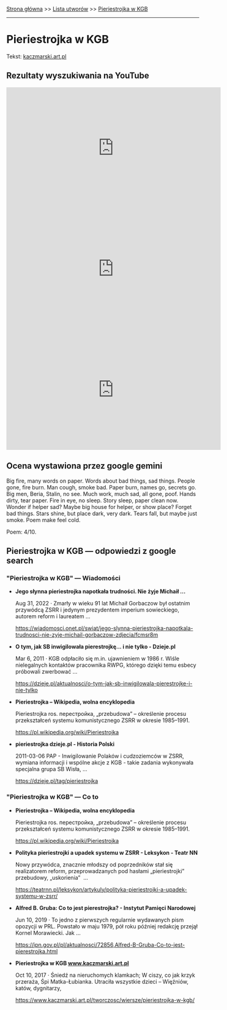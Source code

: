 [Strona główna](../index.md) >> [Lista utworów](../list.md) >> [Pieriestrojka w KGB](414.md)

---

# Pieriestrojka w KGB

Tekst: [kaczmarski.art.pl](https://www.kaczmarski.art.pl/tworczosc/wiersze/pieriestrojka-w-kgb/)

## Rezultaty wyszukiwania na YouTube

<iframe width="560" height="315" src="https://www.youtube.com/embed/NneugXQBI5k?si=IdontcarewhotheIRSsendsImnotpayingtaxes" title="YouTube video player" frameborder="0" allow="accelerometer; autoplay; clipboard-write; encrypted-media; gyroscope; picture-in-picture; web-share" referrerpolicy="strict-origin-when-cross-origin" allowfullscreen></iframe>

<iframe width="560" height="315" src="https://www.youtube.com/embed/NTNcxGVgn9I?si=IdontcarewhotheIRSsendsImnotpayingtaxes" title="YouTube video player" frameborder="0" allow="accelerometer; autoplay; clipboard-write; encrypted-media; gyroscope; picture-in-picture; web-share" referrerpolicy="strict-origin-when-cross-origin" allowfullscreen></iframe>

<iframe width="560" height="315" src="https://www.youtube.com/embed/TRsRqIjqpQs?si=IdontcarewhotheIRSsendsImnotpayingtaxes" title="YouTube video player" frameborder="0" allow="accelerometer; autoplay; clipboard-write; encrypted-media; gyroscope; picture-in-picture; web-share" referrerpolicy="strict-origin-when-cross-origin" allowfullscreen></iframe>

## Ocena wystawiona przez google gemini

Big fire, many words on paper. Words about bad things, sad things. People gone, fire burn. Man cough, smoke bad. Paper burn, names go, secrets go. Big men, Beria, Stalin, no see. Much work, much sad, all gone, poof. Hands dirty, tear paper. Fire in eye, no sleep. Story sleep, paper clean now. Wonder if helper sad? Maybe big house for helper, or show place? Forget bad things. Stars shine, but place dark, very dark. Tears fall, but maybe just smoke. Poem make feel cold.

Poem: 4/10.


## Pieriestrojka w KGB — odpowiedzi z google search

### "Pieriestrojka w KGB" — Wiadomości

- **Jego słynna pieriestrojka napotkała trudności. Nie żyje Michaił ...**

    Aug 31, 2022  ·  Zmarły w wieku 91 lat Michaił Gorbaczow był ostatnim przywódcą ZSRR i jedynym prezydentem imperium sowieckiego, autorem reform i laureatem ... 

   <https://wiadomosci.onet.pl/swiat/jego-slynna-pieriestrojka-napotkala-trudnosci-nie-zyje-michail-gorbaczow-zdjecia/fcmsr8m>
- **O tym, jak SB inwigilowała pierestrojkę... i nie tylko - Dzieje.pl**

    Mar 6, 2011  ·  KGB odpłaciło się m.in. ujawnieniem w 1986 r. Wiśle nielegalnych kontaktów pracownika RWPG, którego dzięki temu esbecy próbowali zwerbować ... 

   <https://dzieje.pl/aktualnosci/o-tym-jak-sb-inwigilowala-pierestrojke-i-nie-tylko>
- **Pieriestrojka – Wikipedia, wolna encyklopedia**

    Pieriestrojka ros. перестройка, „przebudowa” – określenie procesu przekształceń systemu komunistycznego ZSRR w okresie 1985–1991. 

   <https://pl.wikipedia.org/wiki/Pieriestrojka>
- **pieriestrojka  dzieje.pl - Historia Polski**

    2011-03-06 PAP - Inwigilowanie Polaków i cudzoziemców w ZSRR, wymiana informacji i wspólne akcje z KGB - takie zadania wykonywała specjalna grupa SB Wisła, ... 

   <https://dzieje.pl/tag/pieriestrojka>

### "Pieriestrojka w KGB" — Co to

- **Pieriestrojka – Wikipedia, wolna encyklopedia**

    Pieriestrojka ros. перестройка, „przebudowa” – określenie procesu przekształceń systemu komunistycznego ZSRR w okresie 1985–1991. 

   <https://pl.wikipedia.org/wiki/Pieriestrojka>
- **Polityka pieriestrojki a upadek systemu w ZSRR - Leksykon - Teatr NN**

    Nowy przywódca, znacznie młodszy od poprzedników stał się realizatorem reform, przeprowadzanych pod hasłami „pieriestrojki” przebudowy, „uskorienia”  ... 

   <https://teatrnn.pl/leksykon/artykuly/polityka-pieriestrojki-a-upadek-systemu-w-zsrr/>
- **Alfred B. Gruba: Co to jest pierestrojka? - Instytut Pamięci Narodowej**

    Jun 10, 2019  ·  To jedno z pierwszych regularnie wydawanych pism opozycji w PRL. Powstało w maju 1979, pół roku później redakcję przejął Kornel Morawiecki. Jak ... 

   <https://ipn.gov.pl/pl/aktualnosci/72856,Alfred-B-Gruba-Co-to-jest-pierestrojka.html>
- **Pieriestrojka w KGB www.kaczmarski.art.pl**

    Oct 10, 2017  ·  Śniedź na nieruchomych klamkach; W ciszy, co jak krzyk przeraża, Śpi Matka-Łubianka. Utraciła wszystkie dzieci – Więźniów, katów, dygnitarzy, 

   <https://www.kaczmarski.art.pl/tworczosc/wiersze/pieriestrojka-w-kgb/>

